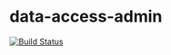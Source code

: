 # data-access-admin
[![Build Status](https://drone.prod-bip-ci.ssb.no/api/badges/statisticsnorway/data-access-admin/status.svg)](https://drone.prod-bip-ci.ssb.no/statisticsnorway/data-access-admin)
